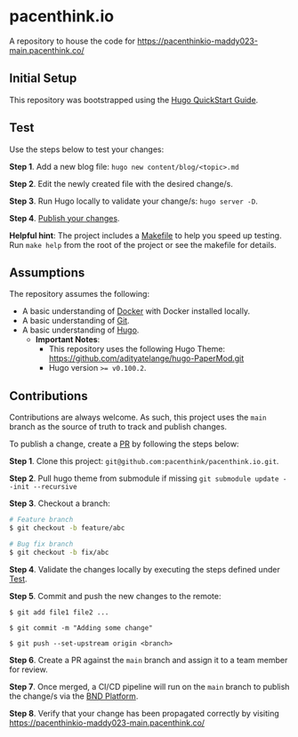 # pacenthink.io

A repository to house the code for https://pacenthinkio-maddy023-main.pacenthink.co/

## Initial Setup

This repository was bootstrapped using the [Hugo QuickStart Guide](https://gohugo.io/getting-started/quick-start/).

## Test

Use the steps below to test your changes:

**Step 1**. Add a new blog file: `hugo new content/blog/<topic>.md`

**Step 2**. Edit the newly created file with the desired change/s.

**Step 3**. Run Hugo locally to validate your change/s: `hugo server -D`.

**Step 4**. [Publish your changes](#contributions).

**Helpful hint**: The project includes a [Makefile](https://github.com/pacenthink/pacenthink.io/Makefile) to help you speed up testing. Run `make help` from the root of the project or see the makefile for details.

## Assumptions

The repository assumes the following:

- A basic understanding of [Docker](https://docs.docker.com/engine/) with Docker installed locally.
- A basic understanding of [Git](https://git-scm.com/).
- A basic understanding of [Hugo](https://gohugo.io). 
    - **Important Notes**: 
        - This repository uses the following Hugo Theme: https://github.com/adityatelange/hugo-PaperMod.git
        - Hugo version `>= v0.100.2`. 

## Contributions

Contributions are always welcome. As such, this project uses the `main` branch as the source of truth to track and publish changes.

To publish a change, create a [PR](https://docs.github.com/en/pull-requests/collaborating-with-pull-requests/proposing-changes-to-your-work-with-pull-requests/creating-a-pull-request) by following the steps below: 

**Step 1**. Clone this project: `git@github.com:pacenthink/pacenthink.io.git`.

**Step 2**. Pull hugo theme from submodule if missing `git submodule update --init --recursive`

**Step 3**. Checkout a branch:
```sh 
# Feature branch
$ git checkout -b feature/abc

# Bug fix branch
$ git checkout -b fix/abc
```

**Step 4**. Validate the changes locally by executing the steps defined under [Test](#test).

**Step 5**. Commit and push the new changes to the remote:
```
$ git add file1 file2 ...

$ git commit -m "Adding some change"

$ git push --set-upstream origin <branch>
```

**Step 6**. Create a PR against the `main` branch and assign it to a team member for review.

**Step 7**. Once merged, a CI/CD pipeline will run on the `main` branch to publish the change/s via the [BND Platform](https://bnd.pacenthink.co/login).

**Step 8**. Verify that your change has been propagated correctly by visiting https://pacenthinkio-maddy023-main.pacenthink.co/
